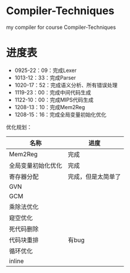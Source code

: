 # Compiler-Techniques

my compiler for course Compiler-Techniques

# 进度表

- 0925-22：09：完成Lexer
- 1013-12：33：完成Parser
- 1020-17：52：完成语义分析、所有错误处理
- 1119-23：00：完成中间代码生成
- 1122-10：00：完成MIPS代码生成
- 1208-13：10：完成Mem2Reg
- 1208-15：16：完成全局变量初始化优化

优化规划：

| 名称               | 进度               |
| ------------------ | ------------------ |
| Mem2Reg            | 完成               |
| 全局变量初始化优化 | 完成               |
| 寄存器分配         | 完成，但是太简单了 |
| GVN                |                    |
| GCM                |                    |
| 乘除法优化         |                    |
| 窥空优化           |                    |
| 死代码删除         |                    |
| 代码块重排         | 有bug              |
| 循环优化           |                    |
| inline             |                    |

